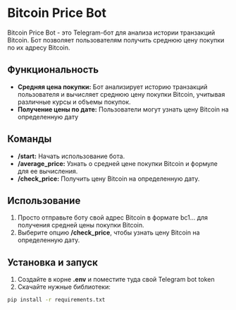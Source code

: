 # Bitcoin Price Bot

Bitcoin Price Bot - это Telegram-бот для анализа истории транзакций Bitcoin. Бот позволяет пользователям получить среднюю цену покупки по их адресу Bitcoin.

## Функциональность
- **Средняя цена покупки:** Бот анализирует историю транзакций пользователя и вычисляет среднюю цену покупки Bitcoin, учитывая различные курсы и объемы покупок.
- **Получение цены по дате:** Пользователи могут узнать цену Bitcoin на определенную дату

## Команды

- **/start:** Начать использование бота.
- **/average_price:** Узнать о средней цене покупки Bitcoin и формуле для ее вычисления.
- **/check_price:** Получить цену Bitcoin на определенную дату.

## Использование

1. Просто отправьте боту свой адрес Bitcoin в формате bc1... для получения средней цены покупки Bitcoin.
2. Выберите опцию **/check_price**, чтобы узнать цену Bitcoin на определенную дату.


## Установка и запуск

1. Создайте в корне **.env** и поместите туда свой Telegram bot token
2. Скачайте нужные библиотеки:
```bash
pip install -r requirements.txt
```
